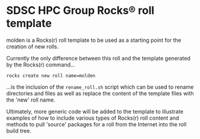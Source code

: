 # SDSC HPC Group Rocks® roll template

molden is a Rocks(r) roll template to be used as a starting point for the creation of new rolls.

Currently the only difference between this roll and the template generated by the Rocks(r) command...

	rocks create new roll name=molden

...is the inclusion of the `rename_roll.sh` script which can be used to rename directories and files as well as replace the content of the template files with the 'new' roll name.

Ultimately, more generic code will be added to the template to illustrate examples of how to include various types of Rocks(r) roll content and methods to pull 'source' packages for a roll from the Internet into the roll build tree.

